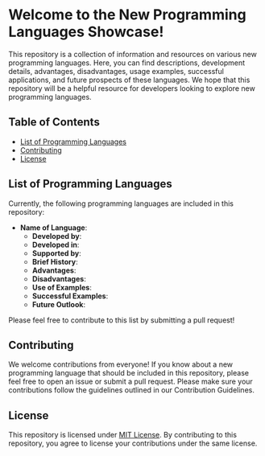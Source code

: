 # Welcome to the New Programming Languages Showcase!

This repository is a collection of information and resources on various new programming languages. Here, you can find descriptions, development details, advantages, disadvantages, usage examples, successful applications, and future prospects of these languages. We hope that this repository will be a helpful resource for developers looking to explore new programming languages.

## Table of Contents
- [List of Programming Languages](#list-of-programming-languages)
- [Contributing](#contributing)
- [License](#license)

## List of Programming Languages

Currently, the following programming languages are included in this repository:

- **Name of Language**: 
  - **Developed by**: 
  - **Developed in**: 
  - **Supported by**: 
  - **Brief History**: 
  - **Advantages**: 
  - **Disadvantages**: 
  - **Use of Examples**: 
  - **Successful Examples**: 
  - **Future Outlook**: 

Please feel free to contribute to this list by submitting a pull request!


## Contributing

We welcome contributions from everyone! If you know about a new programming language that should be included in this repository, please feel free to open an issue or submit a pull request. Please make sure your contributions follow the guidelines outlined in our Contribution Guidelines.


## License

This repository is licensed under [MIT License](https://github.com/<username>/<repo-name>/blob/master/LICENSE). By contributing to this repository, you agree to license your contributions under the same license.
